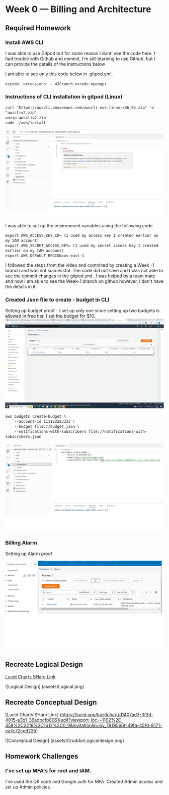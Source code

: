 # Week 0 — Billing and Architecture

## Required Homework

### Install AWS CLI

I was able to use Gitpod but for some reason I dont' see the code here. I had trouble with Github and commit, I'm still learning to use Github, but I can provide the details of the instructions below

I am able to see only this code below in .gitpod.yml.

`vscode:
  extensions:
    - 42Crunch.vscode-openapi`

### Instructions of CLI installation in gitpod (Linux)

```
curl "https://awscli.amazonaws.com/awscli-exe-linux-x86_64.zip" -o "awscliv2.zip"
unzip awscliv2.zip'
sudo ./aws/install

```

![Proof of using CLI](assets/CreateBudget.png)

I was able to set up the environment variables using the following code 

```
export AWS_ACCESS_KEY_ID= (I used my access key I created earlier on my IAM account)
export AWS_SECRET_ACCESS_KEY= (I used my secret access key I created earlier on my IAM account)
export AWS_DEFAULT_REGION=us-east-1

```
I followed the steps from the video and commited by creating a Week -1 branch and was not successful. The code did not save and I was not able to see the commit changes in the gitpod.yml . I was helped by a team mate and now I am able to see the Week-1 branch on github however, I don't have the details in it. 

### Created Json file to create - budget in CLI

Setting up budget proof - I set up only one since setting up two budgets is allowed in free tier.
I set the budget for $10.
![Proof of budget using management console](assets/Week0_Budget.png)

```
aws budgets create-budget \
    --account-id 111122223333 \
    --budget file://budget.json \
    --notifications-with-subscribers file://notifications-with-subscribers.json
```
![Proof of creating budget using CLI](assets/CreateBudgetCLI.png)


### Billing Alarm 

Setting up Alarm proof

![Proof of Alarm setup using management console](assets//Week0%20Billing%20alarm.png)


## Recreate Logical Design
[Lucid Charts SHare Link](https://lucid.app/lucidchart/d1407ad3-3f3d-4015-a3b1-36adbcfb8061/edit?viewport_loc=-172%2C-280%2C2218%2C1612%2CO__xqT0hEh-a&invitationId=inv_7919566f-49fa-4510-8171-ea7c72ce9235)

![Logical Design] (assets/Logical.png)

## Recreate Conceptual Design
[Lucid Charts SHare Link] (https://lucid.app/lucidchart/d1407ad3-3f3d-4015-a3b1-36adbcfb8061/edit?viewport_loc=-1102%2C-358%2C2218%2C1612%2C0_0&invitationId=inv_7919566f-49fa-4510-8171-ea7c72ce9235)

![Conceptual Design] (assets/CruddurLogicaldesign.png)

## Homework Challenges

### I've set up MFA's for root and IAM. 

I've used the QR code and Google auth for MFA.
Created Admin access and set up Admin policies. 
